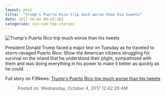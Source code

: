 ```yaml
---
layout: post
title:  "Trump's Puerto Rico trip much worse than his tweets"
date: 2017-10-04 00:42:26Z
categories: cnn-com-top-stories
---
```


![Trump's Puerto Rico trip much worse than his tweets](http://i2.cdn.cnn.com/cnnnext/dam/assets/171003130645-01-trump-cruz-puerto-rico-1003-super-tease.jpg)

President Donald Trump faced a major test on Tuesday as he traveled to storm-ravaged Puerto Rico: Show the American citizens struggling for survival on the island that he understood their plight, sympathized with them and was doing everything in his power to make it better as quickly as he could.


Full story on F3News: [Trump's Puerto Rico trip much worse than his tweets](http://www.f3nws.com/n/HKydSH)

> Posted on: Wednesday, October 4, 2017 12:42:26 AM
